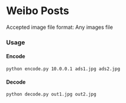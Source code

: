 # Weibo Posts

Accepted image file format: Any images file

### Usage

#### Encode

```
python encode.py 10.0.0.1 ads1.jpg ads2.jpg 
```

#### Decode

```
python decode.py out1.jpg out2.jpg 
```
